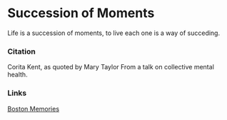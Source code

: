# Succession of Moments

Life is a succession of moments, to live each one is a way of succeding.

### Citation
Corita Kent, as quoted by Mary Taylor From a talk on collective mental health. 

### Links
[Boston Memories](213_HUB_BostonMemories.md)


